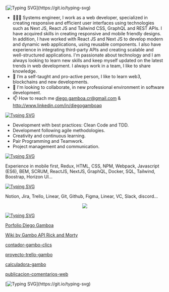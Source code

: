 [![Typing SVG](https://readme-typing-svg.demolab.com?font=&weight=700&size=25&pause=10000&color=10AA00F2&multiline=true&width=535&lines=I'm+Diego+Gamboa+from+Costa+Rica!)](https://git.io/typing-svg)



- 🧑🏽‍💻 Systems engineer, I work as a web developer, specialized in creating responsive and efficient user interfaces using technologies such as Next JS, React JS and Tailwind CSS, GraphQL and REST APIs. I have acquired skills in creating responsive and mobile friendly designs. In addition, I have worked with React JS and Next JS to develop modern and dynamic web applications, using reusable components.
I also have experience in integrating third-party APIs and creating scalable and well-structured applications.
I'm passionate about technology and I am always looking to learn new skills and keep myself updated on the latest trends in web development. I always work in a team, I like to share knowledge.
- 🌱 I’m a self-taught and pro-active person, I like to learn web3, blockchains and new developments.
- 💞️ I'm looking to collaborate, in new professional environment in software development.
- 📫 How to reach me diego.gamboa.cr@gmail.com & http://www.linkedin.com/in/diegogamboaq


[![Typing SVG](https://readme-typing-svg.demolab.com?font=&weight=700&size=15&pause=10000&color=FFF915F2&multiline=true&width=535&lines=Skills)](https://git.io/typing-svg)
- Development with best practices: Clean Code and TDD.
- Development following agile methodologies.
- Creativity and continuous learning.
- Pair Programming and Teamwork.
- Project management and communication.


[![Typing SVG](https://readme-typing-svg.demolab.com?font=&weight=700&size=15&pause=10000&color=FFF915F2&multiline=true&width=535&lines=Technologies)](https://git.io/typing-svg)

Experience in mobile first, Redux, HTML, CSS, NPM, Webpack, Javascript (ES6), BEM, SCRUM,  ReactJS, NextJS, GraphQL, Docker, SQL, Tailwind, Boostrap, Horizon UI...


[![Typing SVG](https://readme-typing-svg.demolab.com?font=&weight=700&size=15&pause=10000&color=FFF915F2&multiline=true&width=535&lines=Tools)](https://git.io/typing-svg)

Notion, Jira, Trello, Linear, Git, Github, Figma, Linear, VC, Slack, discord...

<p align="center">
  <a href="https://skillicons.dev">
    <img src="https://skillicons.dev/icons?i=nextjs,nodejs,react,js,postman,graphql,html,css,ts,tailwind,git,github,figma" />
  </a>
</p>

[![Typing SVG](https://readme-typing-svg.demolab.com?font=Fira+Code&pause=1000&width=435&lines=My+projects)](https://git.io/typing-svg)

[Porfolio Diego Gamboa](https://diegogamboa.vercel.app/)

[Wiki by Gambo API Rick and Morty](https://wiki-by-gambo-rick-and-morty.vercel.app/)

[contador-gambo-clics](https://contador-clics-lake.vercel.app/)

[proyecto-trello-gambo](https://proyecto-trello.vercel.app/)

[calculadora-gambo](https://calculadora-diegogqcr.vercel.app/)

[publicacion-comentarios-web](https://publicacion-coment.vercel.app/)

[![Typing SVG](https://readme-typing-svg.demolab.com?font=&weight=700&size=25&pause=10000&color=10AA00F2&multiline=true&width=535&lines=Nice+to+see+you!)](https://git.io/typing-svg)
<!---
djgqcr/djgqcr ✨ ✨ 
👋 Hi, I’m Diego Gamboa, @diegogqcr 
--->

